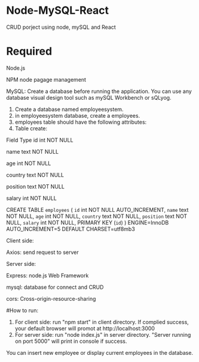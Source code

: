 # Node-MySQL-React
 CRUD porject using node, mySQL and React
 
 # Required 
Node.js

NPM node pagage management

MySQL: Create a database before running the application. 
You can use any database visual design tool such as mySQL Workbench or sQLyog.
1. Create a database named employeesystem.
2. in employeesystem database, create a employees.
3. employees table should have the following attributes:
4. Table create:

Field     Type
id        int NOT NULL

name      text NOT NULL

age       int NOT NULL

country   text NOT NULL

position  text NOT NULL

salary    int NOT NULL

CREATE TABLE `employees` (
  `id` int NOT NULL AUTO_INCREMENT,
  `name` text NOT NULL,
  `age` int NOT NULL,
  `country` text NOT NULL,
  `position` text NOT NULL,
  `salary` int NOT NULL,
  PRIMARY KEY (`id`)
) ENGINE=InnoDB AUTO_INCREMENT=5 DEFAULT CHARSET=utf8mb3


Client side: 

Axios: send request to server


Server side:

Express: node.js Web Framework

mysql: database for connect and CRUD

cors: Cross-origin-resource-sharing


#How to run:
1. For client side: run "npm start" in client directory. If complied success, your default browser will promot at http://localhost:3000
2. For server side: run "node index.js" in server directory. "Server running on port 5000" will print in console if success.

You can insert new employee or display current employees in the database.
